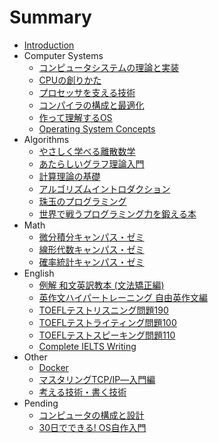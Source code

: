 # Summary

* [Introduction](README.md)
* Computer Systems
  * [コンピュータシステムの理論と実装](/docs/computer_systems/nand2tetris.md)
  * [CPUの創りかた](/docs/computer_systems/how_to_create_cpu.md)
  * [プロセッサを支える技術](/docs/computer_systems/technologies_for_processors.md)
  * [コンパイラの構成と最適化](/docs/computer_systems/costruction_and_optimization_for_compiler.md)
  * [作って理解するOS](/docs/computer_systems/create_and_understand_os.md)
  * [Operating System Concepts](/docs/computer_systems/operating_system_concepts.md)
* Algorithms
  * [やさしく学べる離散数学](/docs/algorithms/easy_learning_discrete_mathematics.md)
  * [あたらしいグラフ理論入門](/docs/algorithms/graph_theory_introduction.md)
  * [計算理論の基礎](/docs/algorithms/introduction_to_the_theory_of_computation.md)
  * [アルゴリズムイントロダクション](/docs/algorithms/introduction_to_algorithms.md)
  * [珠玉のプログラミング](/docs/algorithms/programming_pearls.md)
  * [世界で戦うプログラミング力を鍛える本](/docs/algorithms/cracking_the_coding_interview.md)
* Math
  * [微分積分キャンパス・ゼミ](/docs/math/mathema_infinitesimal_calculus.md)
  * [線形代数キャンパス・ゼミ](/docs/math/mathema_linear_algebra.md)
  * [確率統計キャンパス・ゼミ](/docs/math/mathema_statistics.md)
* English
  * [例解 和文英訳教本 (文法矯正編)](/docs/english/translation_from_japanese_into_english.md)
  * [英作文ハイパートレーニング 自由英作文編](/docs/english/hyper_training.md)
  * [TOEFLテストリスニング問題190](docs/english/toefl_test_listening.md)
  * [TOEFLテストライティング問題100](/docs/english/toefl_test_writing.md)
  * [TOEFLテストスピーキング問題110](/docs/english/toefl_test_speaking.md)
  * [Complete IELTS Writing](/docs/english/complete_ielts_writing.md)
* Other
  * [Docker](/docs/other/using_docker.md)
  * [マスタリングTCP/IP―入門編](/docs/other/mastering_tcp_ip_basic.md)
  * [考える技術・書く技術](/docs/other/the_pyramid_principle.md)
* Pending
  * [コンピュータの構成と設計](/docs/pending/computer_organization_and_design.md)
  * [30日でできる! OS自作入門](/docs/pending/haribote_os.md)

